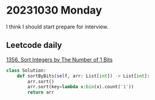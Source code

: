 # 20231030 Monday

I think I should start prepare for interview.

## Leetcode daily

[1356. Sort Integers by The Number of 1 Bits](https://leetcode.com/problems/sort-integers-by-the-number-of-1-bits/description/?envType=daily-question&envId=2023-10-30)

```py
class Solution:
    def sortByBits(self, arr: List[int]) -> List[int]:
        arr.sort()
        arr.sort(key=lambda x:bin(x).count('1'))
        return arr
```
